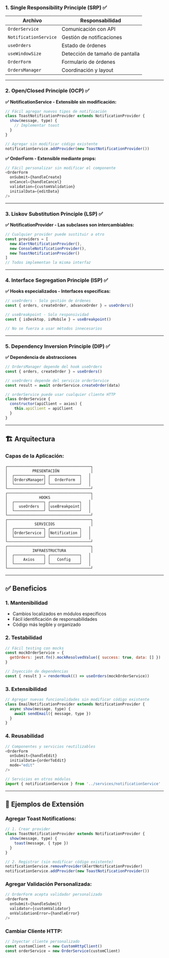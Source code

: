 

### 1. **Single Responsibility Principle (SRP)** ✅



| Archivo | Responsabilidad |
|---------|----------------|
| `OrderService` | Comunicación con API |
| `NotificationService` | Gestión de notificaciones |
| `useOrders` | Estado de órdenes |
| `useWindowSize` | Detección de tamaño de pantalla |
| `OrderForm` | Formulario de órdenes |
| `OrdersManager` | Coordinación y layout |

---

### 2. **Open/Closed Principle (OCP)** ✅

**✅ NotificationService - Extensible sin modificación:**

```javascript
// Fácil agregar nuevos tipos de notificación
class ToastNotificationProvider extends NotificationProvider {
  show(message, type) {
    // Implementar toast
  }
}

// Agregar sin modificar código existente
notificationService.addProvider(new ToastNotificationProvider())
```

**✅ OrderForm - Extensible mediante props:**

```javascript
// Fácil personalizar sin modificar el componente
<OrderForm
  onSubmit={handleCreate}
  onCancel={handleCancel}
  validation={customValidation}
  initialData={editData}
/>
```

---

### 3. **Liskov Substitution Principle (LSP)** ✅

**✅ NotificationProvider - Las subclases son intercambiables:**

```javascript
// Cualquier provider puede sustituir a otro
const providers = [
  new AlertNotificationProvider(),
  new ConsoleNotificationProvider(),
  new ToastNotificationProvider()
]
// Todos implementan la misma interfaz
```

---

### 4. **Interface Segregation Principle (ISP)** ✅

**✅ Hooks especializados - Interfaces específicas:**

```javascript
// useOrders - Solo gestión de órdenes
const { orders, createOrder, advanceOrder } = useOrders()

// useBreakpoint - Solo responsividad
const { isDesktop, isMobile } = useBreakpoint()

// No se fuerza a usar métodos innecesarios
```

---

### 5. **Dependency Inversion Principle (DIP)** ✅


**✅ Dependencia de abstracciones**
```javascript
// OrdersManager depende del hook useOrders
const { orders, createOrder } = useOrders()

// useOrders depende del servicio orderService
const result = await orderService.createOrder(data)

// orderService puede usar cualquier cliente HTTP
class OrderService {
  constructor(apiClient = axios) {
    this.apiClient = apiClient
  }
}
```

---

## 🏗️ **Arquitectura**

### **Capas de la Aplicación:**

```
┌─────────────────────────────────────┐
│           PRESENTACIÓN              │
│  ┌─────────────┐ ┌─────────────┐   │
│  │OrdersManager│ │  OrderForm  │   │
│  └─────────────┘ └─────────────┘   │
└─────────────────────────────────────┘
┌─────────────────────────────────────┐
│              HOOKS                  │
│  ┌─────────────┐ ┌─────────────┐   │
│  │  useOrders  │ │useBreakpoint│   │
│  └─────────────┘ └─────────────┘   │
└─────────────────────────────────────┘
┌─────────────────────────────────────┐
│            SERVICIOS                │
│  ┌─────────────┐ ┌─────────────┐   │
│  │OrderService │ │Notification │   │
│  └─────────────┘ └─────────────┘   │
└─────────────────────────────────────┘
┌─────────────────────────────────────┐
│           INFRAESTRUCTURA           │
│  ┌─────────────┐ ┌─────────────┐   │
│  │    Axios    │ │   Config    │   │
│  └─────────────┘ └─────────────┘   │
└─────────────────────────────────────┘
```

---

## ✅ **Beneficios**

### **1. Mantenibilidad**
- Cambios localizados en módulos específicos
- Fácil identificación de responsabilidades
- Código más legible y organizado

### **2. Testabilidad**
```javascript
// Fácil testing con mocks
const mockOrderService = {
  getOrders: jest.fn().mockResolvedValue({ success: true, data: [] })
}

// Inyección de dependencias
const { result } = renderHook(() => useOrders(mockOrderService))
```

### **3. Extensibilidad**
```javascript
// Agregar nuevas funcionalidades sin modificar código existente
class EmailNotificationProvider extends NotificationProvider {
  async show(message, type) {
    await sendEmail({ message, type })
  }
}
```

### **4. Reusabilidad**
```javascript
// Componentes y servicios reutilizables
<OrderForm 
  onSubmit={handleEdit}
  initialData={orderToEdit}
  mode="edit"
/>

// Servicios en otros módulos
import { notificationService } from '../services/notificationService'
```

---

## 🧪 **Ejemplos de Extensión**

### **Agregar Toast Notifications:**
```javascript
// 1. Crear provider
class ToastNotificationProvider extends NotificationProvider {
  show(message, type) {
    toast(message, { type })
  }
}

// 2. Registrar (sin modificar código existente)
notificationService.removeProvider(AlertNotificationProvider)
notificationService.addProvider(new ToastNotificationProvider())
```

### **Agregar Validación Personalizada:**
```javascript
// OrderForm acepta validador personalizado
<OrderForm
  onSubmit={handleSubmit}
  validator={customValidator}
  onValidationError={handleError}
/>
```

### **Cambiar Cliente HTTP:**
```javascript
// Inyectar cliente personalizado
const customClient = new CustomHttpClient()
const orderService = new OrderService(customClient)
```

